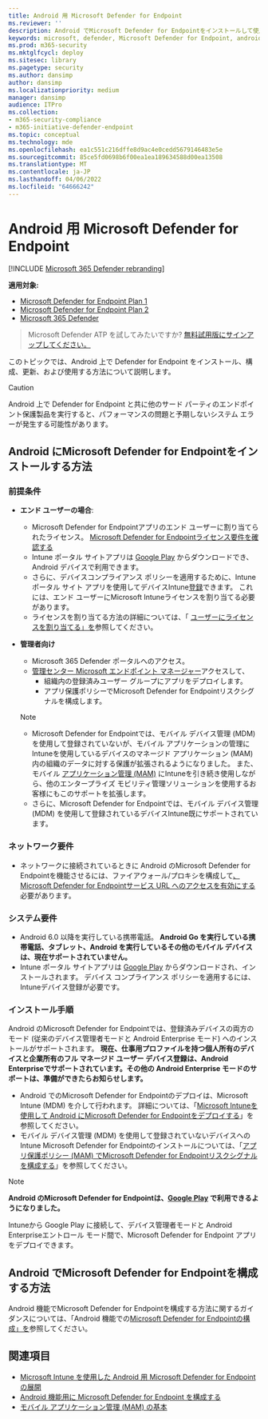 ```yaml
---
title: Android 用 Microsoft Defender for Endpoint
ms.reviewer: ''
description: Android でMicrosoft Defender for Endpointをインストールして使用する方法について説明します
keywords: microsoft, defender, Microsoft Defender for Endpoint, android, インストール, デプロイ, アンインストール, intune
ms.prod: m365-security
ms.mktglfcycl: deploy
ms.sitesec: library
ms.pagetype: security
ms.author: dansimp
author: dansimp
ms.localizationpriority: medium
manager: dansimp
audience: ITPro
ms.collection:
- m365-security-compliance
- m365-initiative-defender-endpoint
ms.topic: conceptual
ms.technology: mde
ms.openlocfilehash: ea1c551c216dffe8d9ac4e0cedd5679146483e5e
ms.sourcegitcommit: 85ce5fd0698b6f00ea1ea189634588d00ea13508
ms.translationtype: MT
ms.contentlocale: ja-JP
ms.lasthandoff: 04/06/2022
ms.locfileid: "64666242"
---
```

# <a name="microsoft-defender-for-endpoint-on-android"></a>Android 用 Microsoft Defender for Endpoint

[!INCLUDE [Microsoft 365 Defender rebranding](../../includes/microsoft-defender.md)]

**適用対象:**
- [Microsoft Defender for Endpoint Plan 1](https://go.microsoft.com/fwlink/p/?linkid=2154037)
- [Microsoft Defender for Endpoint Plan 2](https://go.microsoft.com/fwlink/p/?linkid=2154037)
- [Microsoft 365 Defender](https://go.microsoft.com/fwlink/?linkid=2118804)

> Microsoft Defender ATP を試してみたいですか? [無料試用版にサインアップしてください。](https://signup.microsoft.com/create-account/signup?products=7f379fee-c4f9-4278-b0a1-e4c8c2fcdf7e&ru=https://aka.ms/MDEp2OpenTrial?ocid=docs-wdatp-exposedapis-abovefoldlink)

このトピックでは、Android 上で Defender for Endpoint をインストール、構成、更新、および使用する方法について説明します。

> [!CAUTION]
> Android 上で Defender for Endpoint と共に他のサード パーティのエンドポイント保護製品を実行すると、パフォーマンスの問題と予期しないシステム エラーが発生する可能性があります。

## <a name="how-to-install-microsoft-defender-for-endpoint-on-android"></a>Android にMicrosoft Defender for Endpointをインストールする方法

### <a name="prerequisites"></a>前提条件

- **エンド ユーザーの場合**:
  - Microsoft Defender for Endpointアプリのエンド ユーザーに割り当てられたライセンス。 [Microsoft Defender for Endpointライセンス要件を確認する](/microsoft-365/security/defender-endpoint/minimum-requirements#licensing-requirements)
  - Intune ポータル サイトアプリは [Google Play](https://play.google.com/store/apps/details?id=com.microsoft.windowsintune.companyportal) からダウンロードでき、Android デバイスで利用できます。
  - さらに、デバイスコンプライアンス ポリシーを適用するために、Intune ポータル サイト アプリを使用してデバイスIntune[登録](/mem/intune/user-help/enroll-device-android-company-portal)できます。 これには、エンド ユーザーにMicrosoft Intuneライセンスを割り当てる必要があります。
  - ライセンスを割り当てる方法の詳細については、「 [ユーザーにライセンスを割り当てる」を](/azure/active-directory/users-groups-roles/licensing-groups-assign)参照してください。

- **管理者向け**
   - Microsoft 365 Defender ポータルへのアクセス。
   - [管理センター Microsoft エンドポイント マネージャー](https://go.microsoft.com/fwlink/?linkid=2109431)アクセスして、
       - 組織内の登録済みユーザー グループにアプリをデプロイします。
       - アプリ保護ポリシーでMicrosoft Defender for Endpointリスクシグナルを構成します。
  
    > [!NOTE]
    > - Microsoft Defender for Endpointでは、モバイル デバイス管理 (MDM) を使用して登録されていないが、モバイル アプリケーションの管理にIntuneを使用しているデバイスのマネージド アプリケーション (MAM) 内の組織のデータに対する保護が拡張されるようになりました。 また、モバイル [アプリケーション管理 (MAM)](/mem/intune/apps/mam-faq) にIntuneを引き続き使用しながら、他のエンタープライズ モビリティ管理ソリューションを使用するお客様にもこのサポートを拡張します。
    > - さらに、Microsoft Defender for Endpointでは、モバイル デバイス管理 (MDM) を使用して登録されているデバイスIntune既にサポートされています。


### <a name="network-requirements"></a>ネットワーク要件

- ネットワークに接続されているときに Android のMicrosoft Defender for Endpointを機能させるには、ファイアウォール/プロキシを構成して[、Microsoft Defender for Endpointサービス URL へのアクセスを有効にする](configure-proxy-internet.md#enable-access-to-microsoft-defender-for-endpoint-service-urls-in-the-proxy-server)必要があります。

### <a name="system-requirements"></a>システム要件

- Android 6.0 以降を実行している携帯電話。 **Android Go を実行している携帯電話、タブレット、Android を実行しているその他のモバイル デバイスは、現在サポートされていません。**
- Intune ポータル サイトアプリは [Google Play](https://play.google.com/store/apps/details?id=com.microsoft.windowsintune.companyportal) からダウンロードされ、インストールされます。 デバイス コンプライアンス ポリシーを適用するには、Intuneデバイス登録が必要です。

### <a name="installation-instructions"></a>インストール手順

Android のMicrosoft Defender for Endpointでは、登録済みデバイスの両方のモード (従来のデバイス管理者モードと Android Enterprise モード) へのインストールがサポートされます。 **現在、仕事用プロファイルを持つ個人所有のデバイスと企業所有のフル マネージド ユーザー デバイス登録は、Android Enterpriseでサポートされています。その他の Android Enterprise モードのサポートは、準備ができたらお知らせします。**

- Android でのMicrosoft Defender for Endpointのデプロイは、Microsoft Intune (MDM) を介して行われます。 詳細については、「[Microsoft Intuneを使用して Android にMicrosoft Defender for Endpointをデプロイする](android-intune.md)」を参照してください。
- モバイル デバイス管理 (MDM) を使用して登録されていないデバイスへの Intune Microsoft Defender for Endpointのインストールについては、「[アプリ保護ポリシー (MAM) でMicrosoft Defender for Endpointリスクシグナルを構成する](android-configure-mam.md)」を参照してください。

> [!NOTE]
> **Android のMicrosoft Defender for Endpointは、[Google Play](https://play.google.com/store/apps/details?id=com.microsoft.scmx) で利用できるようになりました。**
>
> Intuneから Google Play に接続して、デバイス管理者モードと Android Enterpriseエントロール モード間で、Microsoft Defender for Endpoint アプリをデプロイできます。

## <a name="how-to-configure-microsoft-defender-for-endpoint-on-android"></a>Android でMicrosoft Defender for Endpointを構成する方法

Android 機能でMicrosoft Defender for Endpointを構成する方法に関するガイダンスについては、「Android 機能での[Microsoft Defender for Endpointの構成」を](android-configure.md)参照してください。

## <a name="related-topics"></a>関連項目

- [Microsoft Intune を使用した Android 用 Microsoft Defender for Endpoint の展開](android-intune.md)
- [Android 機能用に Microsoft Defender for Endpoint を構成する](android-configure.md)
- [モバイル アプリケーション管理 (MAM) の基本](/mem/intune/apps/app-management#mobile-application-management-mam-basics)
